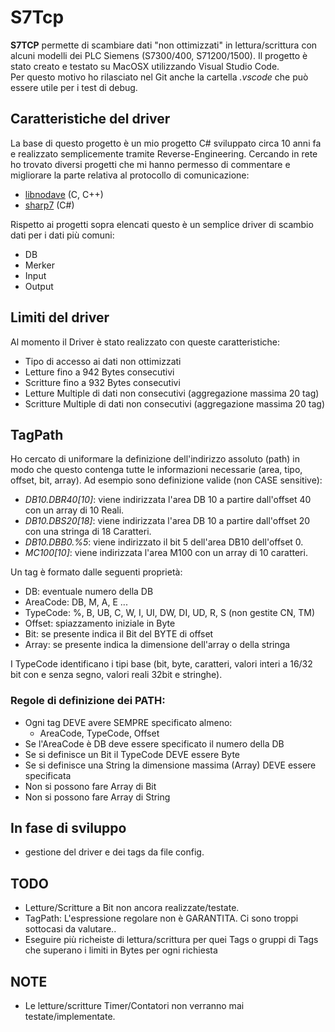 # S7Tcp
**S7TCP** permette di scambiare dati "non ottimizzati" in lettura/scrittura con alcuni modelli dei PLC Siemens (S7300/400, S71200/1500).
Il progetto è stato creato e testato su MacOSX utilizzando Visual Studio Code.  
Per questo motivo ho rilasciato nel Git anche la cartella _.vscode_ che può essere utile per i test di debug.

## Caratteristiche del driver
La base di questo progetto è un mio progetto C# sviluppato circa 10 anni fa e realizzato semplicemente tramite Reverse-Engineering. Cercando in rete ho trovato diversi progetti che mi hanno permesso di commentare e migliorare la parte relativa al protocollo di comunicazione:
* [libnodave](http://libnodave.sourceforge.net/) (C, C++) 
* [sharp7](http://snap7.sourceforge.net/sharp7.html) (C#)

Rispetto ai progetti sopra elencati questo è un semplice driver di scambio dati per i dati più comuni:
* DB
* Merker
* Input
* Output

## Limiti del driver
Al momento il Driver è stato realizzato con queste caratteristiche:
* Tipo di accesso ai dati non ottimizzati
* Letture fino a 942 Bytes consecutivi
* Scritture fino a 932 Bytes consecutivi
* Letture Multiple di dati non consecutivi (aggregazione massima 20 tag)
* Scritture Multiple di dati non consecutivi (aggregazione massima 20 tag)

## TagPath
Ho cercato di uniformare la definizione dell'indirizzo assoluto (path) in modo che questo contenga tutte le informazioni necessarie (area, tipo, offset, bit, array). Ad esempio sono definizione valide (non CASE sensitive):
* _DB10.DBR40[10]_: viene indirizzata l'area DB 10 a partire dall'offset 40 con un array di 10 Reali.
* _DB10.DBS20[18]_: viene indirizzata l'area DB 10 a partire dall'offset 20 con una stringa di 18 Caratteri.
* _DB10.DBB0.%5_: viene indirizzato il bit 5 dell'area DB10 dell'offset 0.
* _MC100[10]_: viene indirizzata l'area M100 con un array di 10 caratteri.
  
Un tag è formato dalle seguenti proprietà:
* DB: eventuale numero della DB
* AreaCode: DB, M, A, E ...
* TypeCode: %, B, UB, C, W, I, UI, DW, DI, UD, R, S (non gestite CN, TM)
* Offset: spiazzamento iniziale in Byte
* Bit: se presente indica il Bit del BYTE di offset
* Array: se presente indica la dimensione dell'array o della stringa

I TypeCode identificano i tipi base (bit, byte, caratteri, valori interi a 16/32 bit con e senza segno, valori reali 32bit e stringhe).

### Regole di definizione dei PATH:
* Ogni tag DEVE avere SEMPRE specificato almeno:
    * AreaCode, TypeCode, Offset
* Se l'AreaCode è DB deve essere specificato il numero della DB
* Se si definisce un Bit il TypeCode DEVE essere Byte
* Se si definisce una String la dimensione massima (Array) DEVE essere specificata
* Non si possono fare Array di Bit
* Non si possono fare Array di String

## In fase di sviluppo
* gestione del driver e dei tags da file config.

## TODO
* Letture/Scritture a Bit non ancora realizzate/testate.
* TagPath: L'espressione regolare non è GARANTITA. Ci sono troppi sottocasi da valutare..
* Eseguire più richeiste di lettura/scrittura per quei Tags o gruppi di Tags che superano i limiti in Bytes per ogni richiesta

## NOTE
* Le letture/scritture Timer/Contatori non verranno mai testate/implementate.